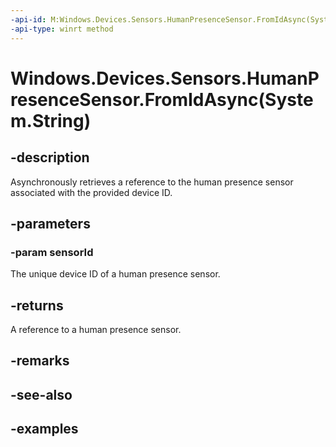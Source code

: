 ```yaml
---
-api-id: M:Windows.Devices.Sensors.HumanPresenceSensor.FromIdAsync(System.String)
-api-type: winrt method
---
```


# Windows.Devices.Sensors.HumanPresenceSensor.FromIdAsync(System.String)

<!--
public static Windows.Foundation.IAsyncOperation<Windows.Devices.Sensors.HumanPresenceSensor> FromIdAsync (string sensorId);
-->

## -description

Asynchronously retrieves a reference to the human presence sensor associated with the provided device ID.

## -parameters

### -param sensorId

The unique device ID of a human presence sensor.

## -returns

A reference to a human presence sensor.

## -remarks

## -see-also

## -examples
